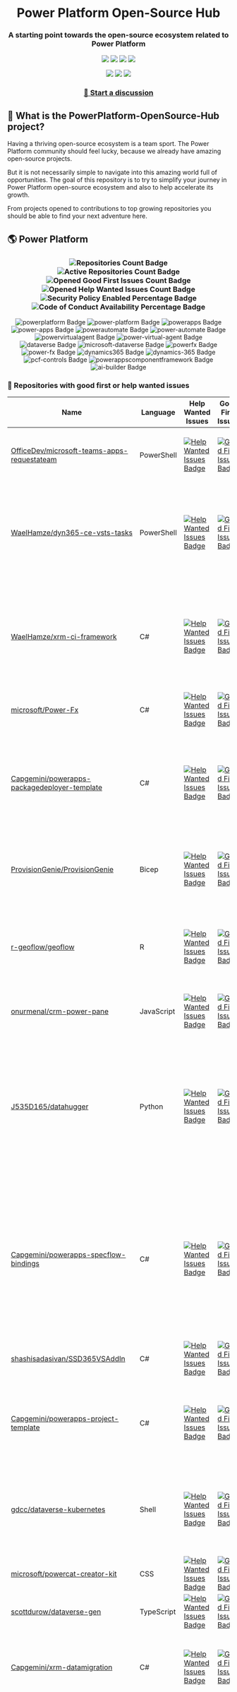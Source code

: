 <p align="center">
    <h1 align="center">
        Power Platform Open-Source Hub
    </h1>
    <h3 align="center">
        A starting point towards the open-source ecosystem related to Power Platform
    </h3>
</p>

<p align="center">
    <a href="https://github.com/rpothin/PowerPlatform-OpenSource-Hub/blob/main/LICENSE" alt="Repository License">
        <img src="https://img.shields.io/github/license/rpothin/PowerPlatform-OpenSource-Hub?color=yellow&label=License" /></a>
    <a href="#watchers" alt="Watchers">
        <img src="https://img.shields.io/github/watchers/rpothin/PowerPlatform-OpenSource-Hub?style=social" /></a>
    <a href="#forks" alt="Forks">
        <img src="https://img.shields.io/github/forks/rpothin/PowerPlatform-OpenSource-Hub?style=social" /></a>
    <a href="#stars" alt="Stars">
        <img src="https://img.shields.io/github/stars/rpothin/PowerPlatform-OpenSource-Hub?style=social" /></a>
</p>

<p align="center">
    <a href="https://github.com/rpothin/PowerPlatform-OpenSource-Hub/actions/workflows/update-github-repositories-details.yml" alt="Update repositories details">
        <img src="https://github.com/rpothin/PowerPlatform-OpenSource-Hub/actions/workflows/update-github-repositories-details.yml/badge.svg" /></a>
    <a href="https://github.com/rpothin/PowerPlatform-OpenSource-Hub/actions/workflows/update-readme-with-github-repositories-details.yml" alt="Update README">
        <img src="https://github.com/rpothin/PowerPlatform-OpenSource-Hub/actions/workflows/update-readme-with-github-repositories-details.yml/badge.svg" /></a>
    <a href="https://github.com/rpothin/PowerPlatform-OpenSource-Hub/actions/workflows/pages/pages-build-deployment" alt="Update website">
        <img src="https://github.com/rpothin/PowerPlatform-OpenSource-Hub/actions/workflows/pages/pages-build-deployment/badge.svg" /></a>
</p>

<h3 align="center">
  <a href="https://github.com/rpothin/PowerPlatform-OpenSource-Hub/discussions/new/choose">📢 Start a discussion</a>
</h3>

## 🏡 What is the PowerPlatform-OpenSource-Hub project?

Having a thriving open-source ecosystem is a team sport.
The Power Platform community should feel lucky, because we already have amazing open-source projects.

But it is not necessarily simple to navigate into this amazing world full of opportunities.
The goal of this repository is to try to simplify your journey in Power Platform open-source ecosystem and also to help accelerate its growth.

From projects opened to contributions to top growing repositories you should be able to find your next adventure here.

## 🌎 Power Platform 

<!--START_SECTION:summary-->
<h3 align='center'>
  <img alt='Repositories Count Badge' src='https://img.shields.io/badge/Repositories-218-602890'>
  <img alt='Active Repositories Count Badge' src='https://img.shields.io/badge/Active_Repositories-103-A24FBF'>
  <img alt='Opened Good First Issues Count Badge' src='https://img.shields.io/badge/Good_First_Issues-17-green'>
  <img alt='Opened Help Wanted Issues Count Badge' src='https://img.shields.io/badge/Help_Wanted_Issues-19-blue'>
  <br/>
  <img alt='Security Policy Enabled Percentage Badge' src='https://img.shields.io/badge/Security_Policy_Enabled_Percentage-19-orange'>
  <img alt='Code of Conduct Availability Percentage Badge' src='https://img.shields.io/badge/Code_of_Conduct_Availability_Percentage-26-9F2B63'>
</h3>

<p align='center'>
  <img alt='powerplatform Badge' src='https://img.shields.io/badge/powerplatform-4B99EE'>
  <img alt='power-platform Badge' src='https://img.shields.io/badge/power--platform-49E727'>
  <img alt='powerapps Badge' src='https://img.shields.io/badge/powerapps-9A9866'>
  <img alt='power-apps Badge' src='https://img.shields.io/badge/power--apps-E17684'>
  <img alt='powerautomate Badge' src='https://img.shields.io/badge/powerautomate-D66761'>
  <img alt='power-automate Badge' src='https://img.shields.io/badge/power--automate-2221E5'>
  <img alt='powervirtualagent Badge' src='https://img.shields.io/badge/powervirtualagent-3E279E'>
  <img alt='power-virtual-agent Badge' src='https://img.shields.io/badge/power--virtual--agent-C89A5B'>
  <img alt='dataverse Badge' src='https://img.shields.io/badge/dataverse-7B8ECA'>
  <img alt='microsoft-dataverse Badge' src='https://img.shields.io/badge/microsoft--dataverse-2F1EDD'>
  <img alt='powerfx Badge' src='https://img.shields.io/badge/powerfx-485EC7'>
  <img alt='power-fx Badge' src='https://img.shields.io/badge/power--fx-4B2C8C'>
  <img alt='dynamics365 Badge' src='https://img.shields.io/badge/dynamics365-C5B402'>
  <img alt='dynamics-365 Badge' src='https://img.shields.io/badge/dynamics--365-363BBC'>
  <img alt='pcf-controls Badge' src='https://img.shields.io/badge/pcf--controls-46DF2B'>
  <img alt='powerappscomponentframework Badge' src='https://img.shields.io/badge/powerappscomponentframework-EC6E7C'>
  <img alt='ai-builder Badge' src='https://img.shields.io/badge/ai--builder-ED3F3D'>
</p>
<!--END_SECTION:summary-->

### 💭 Repositories with good first or help wanted issues

<!--START_SECTION:repositories-opened-to-contribution-->
|Name|Language|Help Wanted Issues|Good First Issues|Topics|
|----|--------|------------------|-----------------|------|
|[OfficeDev/microsoft-teams-apps-requestateam](https://github.com/OfficeDev/microsoft-teams-apps-requestateam)|PowerShell|[![Help Wanted Issues Badge](https://img.shields.io/badge/30-blue)](https://github.com/OfficeDev/microsoft-teams-apps-requestateam/labels/help%20wanted)|[![Good First Issues Badge](https://img.shields.io/badge/17-green)](https://github.com/OfficeDev/microsoft-teams-apps-requestateam/labels/good%20first%20issue)|![microsoft Badge](https://img.shields.io/badge/microsoft-637CF8) ![microsoftteams Badge](https://img.shields.io/badge/microsoftteams-F028B4) ![powerapps Badge](https://img.shields.io/badge/powerapps-5FBAA8) ![powerautomate Badge](https://img.shields.io/badge/powerautomate-B00137) ![logicapps Badge](https://img.shields.io/badge/logicapps-6DEE42) ![azure Badge](https://img.shields.io/badge/azure-FE6336)|
|[WaelHamze/dyn365-ce-vsts-tasks](https://github.com/WaelHamze/dyn365-ce-vsts-tasks)|PowerShell|[![Help Wanted Issues Badge](https://img.shields.io/badge/30-blue)](https://github.com/WaelHamze/dyn365-ce-vsts-tasks/labels/help%20wanted)|[![Good First Issues Badge](https://img.shields.io/badge/0-green)](https://github.com/WaelHamze/dyn365-ce-vsts-tasks/labels/good%20first%20issue)|![devops Badge](https://img.shields.io/badge/devops-583AA3) ![continuous-integration Badge](https://img.shields.io/badge/continuous--integration-60F914) ![continuous-delivery Badge](https://img.shields.io/badge/continuous--delivery-552E1F) ![continuous-deployment Badge](https://img.shields.io/badge/continuous--deployment-15D773) ![dynamics-365 Badge](https://img.shields.io/badge/dynamics--365-374836) ![powershell Badge](https://img.shields.io/badge/powershell-D06067) ![msdyn365 Badge](https://img.shields.io/badge/msdyn365-A6E4CF) ![crm Badge](https://img.shields.io/badge/crm-BA9282) ![dynamics Badge](https://img.shields.io/badge/dynamics-90C75C) ![build-automation Badge](https://img.shields.io/badge/build--automation-07B40E) ![release-automation Badge](https://img.shields.io/badge/release--automation-CB14FA)|
|[WaelHamze/xrm-ci-framework](https://github.com/WaelHamze/xrm-ci-framework)|C#|[![Help Wanted Issues Badge](https://img.shields.io/badge/11-blue)](https://github.com/WaelHamze/xrm-ci-framework/labels/help%20wanted)|[![Good First Issues Badge](https://img.shields.io/badge/0-green)](https://github.com/WaelHamze/xrm-ci-framework/labels/good%20first%20issue)|![devops Badge](https://img.shields.io/badge/devops-61DD86) ![continuous-integration Badge](https://img.shields.io/badge/continuous--integration-360E17) ![continuous-delivery Badge](https://img.shields.io/badge/continuous--delivery-7244A5) ![continuous-deployment Badge](https://img.shields.io/badge/continuous--deployment-1EBB34) ![crm Badge](https://img.shields.io/badge/crm-D36CC8) ![dynamics Badge](https://img.shields.io/badge/dynamics-59CD6D) ![msdyn365 Badge](https://img.shields.io/badge/msdyn365-EC156F) ![dynamics-365 Badge](https://img.shields.io/badge/dynamics--365-56BDEB) ![powershell Badge](https://img.shields.io/badge/powershell-6FB4F6) ![scripts Badge](https://img.shields.io/badge/scripts-569497) ![build-automation Badge](https://img.shields.io/badge/build--automation-A44CEC) ![release-automation Badge](https://img.shields.io/badge/release--automation-F29EE0)|
|[microsoft/Power-Fx](https://github.com/microsoft/Power-Fx)|C#|[![Help Wanted Issues Badge](https://img.shields.io/badge/0-blue)](https://github.com/microsoft/Power-Fx/labels/help%20wanted)|[![Good First Issues Badge](https://img.shields.io/badge/9-green)](https://github.com/microsoft/Power-Fx/labels/good%20first%20issue)|![power-fx Badge](https://img.shields.io/badge/power--fx-968B96) ![powerfx Badge](https://img.shields.io/badge/powerfx-15F535)|
|[Capgemini/powerapps-packagedeployer-template](https://github.com/Capgemini/powerapps-packagedeployer-template)|C#|[![Help Wanted Issues Badge](https://img.shields.io/badge/0-blue)](https://github.com/Capgemini/powerapps-packagedeployer-template/labels/help%20wanted)|[![Good First Issues Badge](https://img.shields.io/badge/5-green)](https://github.com/Capgemini/powerapps-packagedeployer-template/labels/good%20first%20issue)|![dyanmics-365 Badge](https://img.shields.io/badge/dyanmics--365-5343D8) ![dynamics Badge](https://img.shields.io/badge/dynamics-BF2AD7) ![dynamics-crm Badge](https://img.shields.io/badge/dynamics--crm-C633EE) ![alm Badge](https://img.shields.io/badge/alm-5819BF) ![continuous-deployment Badge](https://img.shields.io/badge/continuous--deployment-12A5F2) ![continuous-delivery Badge](https://img.shields.io/badge/continuous--delivery-669C13) ![powerapps Badge](https://img.shields.io/badge/powerapps-341DC4) ![package-deployer Badge](https://img.shields.io/badge/package--deployer-9BCDAC) ![power-apps Badge](https://img.shields.io/badge/power--apps-57A7EB) ![power-platform Badge](https://img.shields.io/badge/power--platform-9A8F30) ![microsoft Badge](https://img.shields.io/badge/microsoft-A56621)|
|[ProvisionGenie/ProvisionGenie](https://github.com/ProvisionGenie/ProvisionGenie)|Bicep|[![Help Wanted Issues Badge](https://img.shields.io/badge/3-blue)](https://github.com/ProvisionGenie/ProvisionGenie/labels/help%20wanted)|[![Good First Issues Badge](https://img.shields.io/badge/2-green)](https://github.com/ProvisionGenie/ProvisionGenie/labels/good%20first%20issue)|![microsoftteams Badge](https://img.shields.io/badge/microsoftteams-B31E82) ![powerplatform Badge](https://img.shields.io/badge/powerplatform-83877C) ![logicapps Badge](https://img.shields.io/badge/logicapps-1C5B92) ![microsoft-teams Badge](https://img.shields.io/badge/microsoft--teams-7AD45D) ![azure Badge](https://img.shields.io/badge/azure-FB8AA9) ![microsoft Badge](https://img.shields.io/badge/microsoft-BE0B16) ![hacktoberfest Badge](https://img.shields.io/badge/hacktoberfest-B8BED6)|
|[r-geoflow/geoflow](https://github.com/r-geoflow/geoflow)|R|[![Help Wanted Issues Badge](https://img.shields.io/badge/5-blue)](https://github.com/r-geoflow/geoflow/labels/help%20wanted)|[![Good First Issues Badge](https://img.shields.io/badge/0-green)](https://github.com/r-geoflow/geoflow/labels/good%20first%20issue)|![r Badge](https://img.shields.io/badge/r-F88CC6) ![geospatial Badge](https://img.shields.io/badge/geospatial-76EC23) ![spatial Badge](https://img.shields.io/badge/spatial-E7AACF) ![workflow Badge](https://img.shields.io/badge/workflow-F350A7) ![data Badge](https://img.shields.io/badge/data-6E4BEB) ![metadata Badge](https://img.shields.io/badge/metadata-3DBEC7) ![fair Badge](https://img.shields.io/badge/fair-5FA4C8) ![inspire Badge](https://img.shields.io/badge/inspire-8F7DFC) ![iso Badge](https://img.shields.io/badge/iso-1D42D0) ![ogc Badge](https://img.shields.io/badge/ogc-D6494A) ![orchestrator Badge](https://img.shields.io/badge/orchestrator-DBF2C5) ![zenodo Badge](https://img.shields.io/badge/zenodo-ADEB32) ![dataverse Badge](https://img.shields.io/badge/dataverse-EB6772) ![postgis Badge](https://img.shields.io/badge/postgis-CA26A9) ![ocs Badge](https://img.shields.io/badge/ocs-62B40F)|
|[onurmenal/crm-power-pane](https://github.com/onurmenal/crm-power-pane)|JavaScript|[![Help Wanted Issues Badge](https://img.shields.io/badge/1-blue)](https://github.com/onurmenal/crm-power-pane/labels/help%20wanted)|[![Good First Issues Badge](https://img.shields.io/badge/3-green)](https://github.com/onurmenal/crm-power-pane/labels/good%20first%20issue)|![dynamics-crm Badge](https://img.shields.io/badge/dynamics--crm-9BEB54) ![dynamics-365 Badge](https://img.shields.io/badge/dynamics--365-6C748A) ![browser-extension Badge](https://img.shields.io/badge/browser--extension-488CE3) ![crm Badge](https://img.shields.io/badge/crm-359C55)|
|[J535D165/datahugger](https://github.com/J535D165/datahugger)|Python|[![Help Wanted Issues Badge](https://img.shields.io/badge/4-blue)](https://github.com/J535D165/datahugger/labels/help%20wanted)|[![Good First Issues Badge](https://img.shields.io/badge/0-green)](https://github.com/J535D165/datahugger/labels/good%20first%20issue)|![scientific Badge](https://img.shields.io/badge/scientific-303B4F) ![scientific-data Badge](https://img.shields.io/badge/scientific--data-52C3AA) ![cli Badge](https://img.shields.io/badge/cli-D5BEE7) ![data Badge](https://img.shields.io/badge/data-4D67E9) ![dataverse Badge](https://img.shields.io/badge/dataverse-5F018A) ![dryad Badge](https://img.shields.io/badge/dryad-AA8465) ![figshare Badge](https://img.shields.io/badge/figshare-F59DEE) ![github Badge](https://img.shields.io/badge/github-BCDDB7) ![python Badge](https://img.shields.io/badge/python-CAB0FE) ![repository Badge](https://img.shields.io/badge/repository-1BC466) ![research Badge](https://img.shields.io/badge/research-5BA5BD) ![research-data-management Badge](https://img.shields.io/badge/research--data--management-97775B) ![science Badge](https://img.shields.io/badge/science-227A44) ![utrecht-university Badge](https://img.shields.io/badge/utrecht--university-0039C9) ![zenodo Badge](https://img.shields.io/badge/zenodo-A6DFEB) ![datacite Badge](https://img.shields.io/badge/datacite-158840) ![dataone Badge](https://img.shields.io/badge/dataone-94005A) ![mendeley-data Badge](https://img.shields.io/badge/mendeley--data-1780DE) ![rdm Badge](https://img.shields.io/badge/rdm-C5A8D0)|
|[Capgemini/powerapps-specflow-bindings](https://github.com/Capgemini/powerapps-specflow-bindings)|C#|[![Help Wanted Issues Badge](https://img.shields.io/badge/0-blue)](https://github.com/Capgemini/powerapps-specflow-bindings/labels/help%20wanted)|[![Good First Issues Badge](https://img.shields.io/badge/4-green)](https://github.com/Capgemini/powerapps-specflow-bindings/labels/good%20first%20issue)|![dynamics-365 Badge](https://img.shields.io/badge/dynamics--365-3347B9) ![dynamics Badge](https://img.shields.io/badge/dynamics-606B22) ![dynamics-crm Badge](https://img.shields.io/badge/dynamics--crm-81444E) ![specflow Badge](https://img.shields.io/badge/specflow-F9164B) ![automated-testing Badge](https://img.shields.io/badge/automated--testing-B9BACF) ![automated-tests Badge](https://img.shields.io/badge/automated--tests-B94FE4) ![ui-testing Badge](https://img.shields.io/badge/ui--testing-DBAA65) ![xrm Badge](https://img.shields.io/badge/xrm-D18899) ![powerapps Badge](https://img.shields.io/badge/powerapps-F09D75) ![cds Badge](https://img.shields.io/badge/cds-08FABE) ![bindings Badge](https://img.shields.io/badge/bindings-FE3CD2) ![specflow-steps Badge](https://img.shields.io/badge/specflow--steps-4BCB02) ![test-automation Badge](https://img.shields.io/badge/test--automation-5AA31C) ![testing Badge](https://img.shields.io/badge/testing-6502C5) ![specflow-bindings Badge](https://img.shields.io/badge/specflow--bindings-EB7CBF) ![uci Badge](https://img.shields.io/badge/uci-8059EB) ![power-apps Badge](https://img.shields.io/badge/power--apps-80A534) ![power-platform Badge](https://img.shields.io/badge/power--platform-9FACD1) ![microsoft Badge](https://img.shields.io/badge/microsoft-45359B)|
|[shashisadasivan/SSD365VSAddIn](https://github.com/shashisadasivan/SSD365VSAddIn)|C#|[![Help Wanted Issues Badge](https://img.shields.io/badge/2-blue)](https://github.com/shashisadasivan/SSD365VSAddIn/labels/help%20wanted)|[![Good First Issues Badge](https://img.shields.io/badge/2-green)](https://github.com/shashisadasivan/SSD365VSAddIn/labels/good%20first%20issue)|![d365fo Badge](https://img.shields.io/badge/d365fo-505FAB) ![d365 Badge](https://img.shields.io/badge/d365-14FA3E) ![visual-studio-extension Badge](https://img.shields.io/badge/visual--studio--extension-91BBBD) ![dynamics-365 Badge](https://img.shields.io/badge/dynamics--365-DBBE6A) ![hacktoberfest Badge](https://img.shields.io/badge/hacktoberfest-41F888)|
|[Capgemini/powerapps-project-template](https://github.com/Capgemini/powerapps-project-template)|C#|[![Help Wanted Issues Badge](https://img.shields.io/badge/0-blue)](https://github.com/Capgemini/powerapps-project-template/labels/help%20wanted)|[![Good First Issues Badge](https://img.shields.io/badge/3-green)](https://github.com/Capgemini/powerapps-project-template/labels/good%20first%20issue)|![powerapps Badge](https://img.shields.io/badge/powerapps-272D64) ![power-apps Badge](https://img.shields.io/badge/power--apps-ECB19F) ![dynamics-365 Badge](https://img.shields.io/badge/dynamics--365-7C0E6C) ![dynamics Badge](https://img.shields.io/badge/dynamics-2B37DE) ![dynamics-crm Badge](https://img.shields.io/badge/dynamics--crm-28F2DC) ![powerplatform Badge](https://img.shields.io/badge/powerplatform-8FAEAF) ![power-platform Badge](https://img.shields.io/badge/power--platform-E336A9) ![yeoman-generator Badge](https://img.shields.io/badge/yeoman--generator-E79840) ![microsoft Badge](https://img.shields.io/badge/microsoft-7D5A14)|
|[gdcc/dataverse-kubernetes](https://github.com/gdcc/dataverse-kubernetes)|Shell|[![Help Wanted Issues Badge](https://img.shields.io/badge/3-blue)](https://github.com/gdcc/dataverse-kubernetes/labels/help%20wanted)|[![Good First Issues Badge](https://img.shields.io/badge/0-green)](https://github.com/gdcc/dataverse-kubernetes/labels/good%20first%20issue)|![dataverse Badge](https://img.shields.io/badge/dataverse-D126ED) ![docker Badge](https://img.shields.io/badge/docker-088BCA) ![container Badge](https://img.shields.io/badge/container-636CD7) ![containerization Badge](https://img.shields.io/badge/containerization-A631F5) ![kubernetes Badge](https://img.shields.io/badge/kubernetes-70D3A5) ![kubernetes-deployment Badge](https://img.shields.io/badge/kubernetes--deployment-09A216) ![kubernetes-cluster Badge](https://img.shields.io/badge/kubernetes--cluster-41CFAD) ![k8s Badge](https://img.shields.io/badge/k8s-5D08C4) ![kustomize Badge](https://img.shields.io/badge/kustomize-013A0D) ![hacktoberfest Badge](https://img.shields.io/badge/hacktoberfest-6A0E3C)|
|[microsoft/powercat-creator-kit](https://github.com/microsoft/powercat-creator-kit)|CSS|[![Help Wanted Issues Badge](https://img.shields.io/badge/0-blue)](https://github.com/microsoft/powercat-creator-kit/labels/help%20wanted)|[![Good First Issues Badge](https://img.shields.io/badge/2-green)](https://github.com/microsoft/powercat-creator-kit/labels/good%20first%20issue)|![pcf Badge](https://img.shields.io/badge/pcf-C67988) ![powerapps Badge](https://img.shields.io/badge/powerapps-A5864E)|
|[scottdurow/dataverse-gen](https://github.com/scottdurow/dataverse-gen)|TypeScript|[![Help Wanted Issues Badge](https://img.shields.io/badge/2-blue)](https://github.com/scottdurow/dataverse-gen/labels/help%20wanted)|[![Good First Issues Badge](https://img.shields.io/badge/0-green)](https://github.com/scottdurow/dataverse-gen/labels/good%20first%20issue)|![cds Badge](https://img.shields.io/badge/cds-3FEE13) ![codegen Badge](https://img.shields.io/badge/codegen-A9FBE2) ![common-data-service Badge](https://img.shields.io/badge/common--data--service-7599F2) ![dataverse Badge](https://img.shields.io/badge/dataverse-654923)|
|[Capgemini/xrm-datamigration](https://github.com/Capgemini/xrm-datamigration)|C#|[![Help Wanted Issues Badge](https://img.shields.io/badge/0-blue)](https://github.com/Capgemini/xrm-datamigration/labels/help%20wanted)|[![Good First Issues Badge](https://img.shields.io/badge/2-green)](https://github.com/Capgemini/xrm-datamigration/labels/good%20first%20issue)|![power-apps Badge](https://img.shields.io/badge/power--apps-6D9095) ![power-platform Badge](https://img.shields.io/badge/power--platform-A6E2EA) ![dynamics-365 Badge](https://img.shields.io/badge/dynamics--365-DC3D8D) ![dynamics-crm Badge](https://img.shields.io/badge/dynamics--crm-9816A8) ![dynamics Badge](https://img.shields.io/badge/dynamics-789AB6) ![common-data-service Badge](https://img.shields.io/badge/common--data--service-258627) ![cds Badge](https://img.shields.io/badge/cds-11011B) ![microsoft Badge](https://img.shields.io/badge/microsoft-CC71CD) ![powerplatform Badge](https://img.shields.io/badge/powerplatform-8ED5C1)|
|[microsoft/Microsoft365DSC](https://github.com/microsoft/Microsoft365DSC)|PowerShell|[![Help Wanted Issues Badge](https://img.shields.io/badge/2-blue)](https://github.com/microsoft/Microsoft365DSC/labels/help%20wanted)|[![Good First Issues Badge](https://img.shields.io/badge/0-green)](https://github.com/microsoft/Microsoft365DSC/labels/good%20first%20issue)|![microsoft365 Badge](https://img.shields.io/badge/microsoft365-378773) ![powershell Badge](https://img.shields.io/badge/powershell-F52F73) ![monitoring Badge](https://img.shields.io/badge/monitoring-B923F1) ![desiredstateconfiguration Badge](https://img.shields.io/badge/desiredstateconfiguration-F7ED66) ![configuration-as-code Badge](https://img.shields.io/badge/configuration--as--code-AB5C8E) ![devops Badge](https://img.shields.io/badge/devops-DEA853) ![office365 Badge](https://img.shields.io/badge/office365-A12EDE) ![sharepoint Badge](https://img.shields.io/badge/sharepoint-79918B) ![onedrive Badge](https://img.shields.io/badge/onedrive-ED19D2) ![powerplatform Badge](https://img.shields.io/badge/powerplatform-65F7E4) ![teams Badge](https://img.shields.io/badge/teams-979802) ![microsoft Badge](https://img.shields.io/badge/microsoft-4CEC7A) ![securityandcompliance Badge](https://img.shields.io/badge/securityandcompliance-1F5CBA) ![skypeforbusiness Badge](https://img.shields.io/badge/skypeforbusiness-E6A64F) ![azuread Badge](https://img.shields.io/badge/azuread-DFF6C4) ![exchangeonline Badge](https://img.shields.io/badge/exchangeonline-2F8FE3) ![intune Badge](https://img.shields.io/badge/intune-5F3A1D) ![hacktoberfest Badge](https://img.shields.io/badge/hacktoberfest-B34B26)|
|[ewingjm/development-hub](https://github.com/ewingjm/development-hub)|C#|[![Help Wanted Issues Badge](https://img.shields.io/badge/0-blue)](https://github.com/ewingjm/development-hub/labels/help%20wanted)|[![Good First Issues Badge](https://img.shields.io/badge/2-green)](https://github.com/ewingjm/development-hub/labels/good%20first%20issue)|![powerapps Badge](https://img.shields.io/badge/powerapps-C738DA) ![powerapps-solutions Badge](https://img.shields.io/badge/powerapps--solutions-30B6BF) ![powerplatform Badge](https://img.shields.io/badge/powerplatform-D15917) ![dynamics Badge](https://img.shields.io/badge/dynamics-F7A1CA) ![dynamics-crm Badge](https://img.shields.io/badge/dynamics--crm-0EC1A0) ![dynamics365 Badge](https://img.shields.io/badge/dynamics365-907220) ![dynamics-365 Badge](https://img.shields.io/badge/dynamics--365-3725CC) ![dynamics-crm-online Badge](https://img.shields.io/badge/dynamics--crm--online-283B0E) ![common-data-service Badge](https://img.shields.io/badge/common--data--service-826BFD) ![cds Badge](https://img.shields.io/badge/cds-EF114D) ![ci Badge](https://img.shields.io/badge/ci-918628) ![continuous-integration Badge](https://img.shields.io/badge/continuous--integration-85E607) ![devops Badge](https://img.shields.io/badge/devops-109A23) ![azure-devops Badge](https://img.shields.io/badge/azure--devops-CDF368)|
|[OliverFlint/XrmTypesGen](https://github.com/OliverFlint/XrmTypesGen)|TypeScript|[![Help Wanted Issues Badge](https://img.shields.io/badge/2-blue)](https://github.com/OliverFlint/XrmTypesGen/labels/help%20wanted)|[![Good First Issues Badge](https://img.shields.io/badge/0-green)](https://github.com/OliverFlint/XrmTypesGen/labels/good%20first%20issue)|![dynmaics Badge](https://img.shields.io/badge/dynmaics-88F7CE) ![356 Badge](https://img.shields.io/badge/356-5F415D) ![typescript Badge](https://img.shields.io/badge/typescript-113BD0) ![javascript Badge](https://img.shields.io/badge/javascript-711B68) ![dataverse Badge](https://img.shields.io/badge/dataverse-0DAEA3) ![powerapps Badge](https://img.shields.io/badge/powerapps-CBD0D4) ![dynamics-365 Badge](https://img.shields.io/badge/dynamics--365-557E50)|
|[pnp/provision-assist-m365](https://github.com/pnp/provision-assist-m365)|PowerShell|[![Help Wanted Issues Badge](https://img.shields.io/badge/1-blue)](https://github.com/pnp/provision-assist-m365/labels/help%20wanted)|[![Good First Issues Badge](https://img.shields.io/badge/1-green)](https://github.com/pnp/provision-assist-m365/labels/good%20first%20issue)|![microsoftteams Badge](https://img.shields.io/badge/microsoftteams-3F2D5C) ![powerapps Badge](https://img.shields.io/badge/powerapps-2E9C65) ![powerapps-solutions Badge](https://img.shields.io/badge/powerapps--solutions-BEDAAC) ![sharepoint Badge](https://img.shields.io/badge/sharepoint-DFDD10) ![azureautomation Badge](https://img.shields.io/badge/azureautomation-7A5B5C) ![logicapps Badge](https://img.shields.io/badge/logicapps-8F3622) ![powerautomate Badge](https://img.shields.io/badge/powerautomate-CBCA77) ![powershell Badge](https://img.shields.io/badge/powershell-E0E3B1) ![provisioning Badge](https://img.shields.io/badge/provisioning-3CFFB2) ![copilot Badge](https://img.shields.io/badge/copilot-EF4EC9) ![copilot-for-microsoft-365 Badge](https://img.shields.io/badge/copilot--for--microsoft--365-0B510F)|
|[albanian-xrm/Xrm-Entity-Serializer](https://github.com/albanian-xrm/Xrm-Entity-Serializer)|C#|[![Help Wanted Issues Badge](https://img.shields.io/badge/1-blue)](https://github.com/albanian-xrm/Xrm-Entity-Serializer/labels/help%20wanted)|[![Good First Issues Badge](https://img.shields.io/badge/1-green)](https://github.com/albanian-xrm/Xrm-Entity-Serializer/labels/good%20first%20issue)|![c-sharp Badge](https://img.shields.io/badge/c--sharp-07C3BD) ![xrm-entity-serializer Badge](https://img.shields.io/badge/xrm--entity--serializer-CD706E) ![newtonsoft-json Badge](https://img.shields.io/badge/newtonsoft--json-918FAC) ![dynamics-crm Badge](https://img.shields.io/badge/dynamics--crm-485838) ![json Badge](https://img.shields.io/badge/json-A9354F) ![made-in-albania Badge](https://img.shields.io/badge/made--in--albania-F0C12C) ![dataverse Badge](https://img.shields.io/badge/dataverse-8BAB88)|
|[PowerPlatformAF/PowerPlatformAF](https://github.com/PowerPlatformAF/PowerPlatformAF)||[![Help Wanted Issues Badge](https://img.shields.io/badge/1-blue)](https://github.com/PowerPlatformAF/PowerPlatformAF/labels/help%20wanted)|[![Good First Issues Badge](https://img.shields.io/badge/0-green)](https://github.com/PowerPlatformAF/PowerPlatformAF/labels/good%20first%20issue)|![powerplatform Badge](https://img.shields.io/badge/powerplatform-311A80) ![powerapps Badge](https://img.shields.io/badge/powerapps-55F204) ![powerbi Badge](https://img.shields.io/badge/powerbi-14817E) ![powerautomate Badge](https://img.shields.io/badge/powerautomate-8CD715) ![powervirtualagent Badge](https://img.shields.io/badge/powervirtualagent-AFA621) ![dynamics365 Badge](https://img.shields.io/badge/dynamics365-7FFC50) ![microsoft Badge](https://img.shields.io/badge/microsoft-9C23E2)|
|[OGcanviz/ChartComponents](https://github.com/OGcanviz/ChartComponents)||[![Help Wanted Issues Badge](https://img.shields.io/badge/0-blue)](https://github.com/OGcanviz/ChartComponents/labels/help%20wanted)|[![Good First Issues Badge](https://img.shields.io/badge/1-green)](https://github.com/OGcanviz/ChartComponents/labels/good%20first%20issue)|![powerapps Badge](https://img.shields.io/badge/powerapps-4B69D5) ![office365 Badge](https://img.shields.io/badge/office365-C17BE0) ![powerplatform Badge](https://img.shields.io/badge/powerplatform-48FFA8) ![charts Badge](https://img.shields.io/badge/charts-9F6E5C) ![graphs Badge](https://img.shields.io/badge/graphs-8A0C29) ![svg Badge](https://img.shields.io/badge/svg-ABF482) ![components Badge](https://img.shields.io/badge/components-A8F3F1)|
|[abvogel/Microsoft.Xrm.DevOps.Data](https://github.com/abvogel/Microsoft.Xrm.DevOps.Data)|C#|[![Help Wanted Issues Badge](https://img.shields.io/badge/0-blue)](https://github.com/abvogel/Microsoft.Xrm.DevOps.Data/labels/help%20wanted)|[![Good First Issues Badge](https://img.shields.io/badge/1-green)](https://github.com/abvogel/Microsoft.Xrm.DevOps.Data/labels/good%20first%20issue)|![dynamics-crm Badge](https://img.shields.io/badge/dynamics--crm-7CA8BE) ![c-sharp Badge](https://img.shields.io/badge/c--sharp-E614A9) ![dynamics Badge](https://img.shields.io/badge/dynamics-724F93) ![dynamics-365 Badge](https://img.shields.io/badge/dynamics--365-3FA454) ![dynamics-crm-online Badge](https://img.shields.io/badge/dynamics--crm--online-6701CC) ![devops-tools Badge](https://img.shields.io/badge/devops--tools-6C905B) ![data-migration-tool Badge](https://img.shields.io/badge/data--migration--tool-6DC377) ![crm-configuration-migration Badge](https://img.shields.io/badge/crm--configuration--migration-92E06B) ![package-deployer Badge](https://img.shields.io/badge/package--deployer-74BEEA) ![crm-package-deployer Badge](https://img.shields.io/badge/crm--package--deployer-526B45)|
|[IQSS/dataverse-client-r](https://github.com/IQSS/dataverse-client-r)|R|[![Help Wanted Issues Badge](https://img.shields.io/badge/1-blue)](https://github.com/IQSS/dataverse-client-r/labels/help%20wanted)|[![Good First Issues Badge](https://img.shields.io/badge/0-green)](https://github.com/IQSS/dataverse-client-r/labels/good%20first%20issue)|![dataverse Badge](https://img.shields.io/badge/dataverse-B04F7A) ![sword Badge](https://img.shields.io/badge/sword-71F4EC) ![r Badge](https://img.shields.io/badge/r-BD8430) ![cran Badge](https://img.shields.io/badge/cran-0A4458) ![data Badge](https://img.shields.io/badge/data-88A5B1) ![data-deposit Badge](https://img.shields.io/badge/data--deposit-6F9696) ![dataverse-api Badge](https://img.shields.io/badge/dataverse--api-1E40E2)|
|[scottdurow/RibbonWorkbench](https://github.com/scottdurow/RibbonWorkbench)|JavaScript|[![Help Wanted Issues Badge](https://img.shields.io/badge/1-blue)](https://github.com/scottdurow/RibbonWorkbench/labels/help%20wanted)|[![Good First Issues Badge](https://img.shields.io/badge/0-green)](https://github.com/scottdurow/RibbonWorkbench/labels/good%20first%20issue)|![dynamics365 Badge](https://img.shields.io/badge/dynamics365-D0DBEC)|
|[gdcc/easyDataverse](https://github.com/gdcc/easyDataverse)|Python|[![Help Wanted Issues Badge](https://img.shields.io/badge/0-blue)](https://github.com/gdcc/easyDataverse/labels/help%20wanted)|[![Good First Issues Badge](https://img.shields.io/badge/1-green)](https://github.com/gdcc/easyDataverse/labels/good%20first%20issue)|![dataverse Badge](https://img.shields.io/badge/dataverse-A6BB3E) ![dataverse-api Badge](https://img.shields.io/badge/dataverse--api-C95438)|
|[MscrmTools/XrmToolBox](https://github.com/MscrmTools/XrmToolBox)|C#|[![Help Wanted Issues Badge](https://img.shields.io/badge/1-blue)](https://github.com/MscrmTools/XrmToolBox/labels/help%20wanted)|[![Good First Issues Badge](https://img.shields.io/badge/0-green)](https://github.com/MscrmTools/XrmToolBox/labels/good%20first%20issue)|![xrmtoolbox Badge](https://img.shields.io/badge/xrmtoolbox-659E93) ![microsoft-dynamics-crm Badge](https://img.shields.io/badge/microsoft--dynamics--crm-87CC50) ![cds Badge](https://img.shields.io/badge/cds-0B40D4) ![powerapps Badge](https://img.shields.io/badge/powerapps-AD1597) ![microsoft-dynamics Badge](https://img.shields.io/badge/microsoft--dynamics-153F43) ![microsoft-dataverse Badge](https://img.shields.io/badge/microsoft--dataverse-4220E0)|
|[pnp/prompt-pulse](https://github.com/pnp/prompt-pulse)||[![Help Wanted Issues Badge](https://img.shields.io/badge/0-blue)](https://github.com/pnp/prompt-pulse/labels/help%20wanted)|[![Good First Issues Badge](https://img.shields.io/badge/1-green)](https://github.com/pnp/prompt-pulse/labels/good%20first%20issue)|![ai Badge](https://img.shields.io/badge/ai-12AFE7) ![copilot Badge](https://img.shields.io/badge/copilot-ADB44B) ![copilot-chat Badge](https://img.shields.io/badge/copilot--chat-57EB5A) ![powerapps Badge](https://img.shields.io/badge/powerapps-1928D2) ![powerautomate Badge](https://img.shields.io/badge/powerautomate-E87559) ![prompt Badge](https://img.shields.io/badge/prompt-C9C7E7) ![prompt-engineering Badge](https://img.shields.io/badge/prompt--engineering-CBF16B) ![sharepoint-online Badge](https://img.shields.io/badge/sharepoint--online-2AEB3A) ![copilot-for-microsoft-365 Badge](https://img.shields.io/badge/copilot--for--microsoft--365-3DEE8E) ![microsoft365 Badge](https://img.shields.io/badge/microsoft365-5452FF) ![prompts Badge](https://img.shields.io/badge/prompts-0825E7)|
|[Power-Maverick/PCF-CustomControlBuilder](https://github.com/Power-Maverick/PCF-CustomControlBuilder)|C#|[![Help Wanted Issues Badge](https://img.shields.io/badge/1-blue)](https://github.com/Power-Maverick/PCF-CustomControlBuilder/labels/help%20wanted)|[![Good First Issues Badge](https://img.shields.io/badge/0-green)](https://github.com/Power-Maverick/PCF-CustomControlBuilder/labels/good%20first%20issue)|![xrmtoolbox Badge](https://img.shields.io/badge/xrmtoolbox-AE99E3) ![cds Badge](https://img.shields.io/badge/cds-728658) ![powerapps Badge](https://img.shields.io/badge/powerapps-E2357B) ![dynamics-365 Badge](https://img.shields.io/badge/dynamics--365-448F65) ![pcf Badge](https://img.shields.io/badge/pcf-71B019) ![custom-controls Badge](https://img.shields.io/badge/custom--controls-952D90) ![powerappscomponentframework Badge](https://img.shields.io/badge/powerappscomponentframework-A58DE1)|
<!--END_SECTION:repositories-opened-to-contribution-->

### 🚀 Top 10 growing repositories

<!--START_SECTION:top-growing-repositories-->
|Name|Language|Stars|Watchers|Topics|
|----|--------|-----|--------|------|
|[microsoft/Microsoft365DSC](https://github.com/microsoft/Microsoft365DSC)|PowerShell|![Stars Badge](https://img.shields.io/badge/1839-yellow)|![Watchers Badge](https://img.shields.io/badge/84-orange)|![microsoft365 Badge](https://img.shields.io/badge/microsoft365-05A988) ![powershell Badge](https://img.shields.io/badge/powershell-367FEA) ![monitoring Badge](https://img.shields.io/badge/monitoring-4AFBAF) ![desiredstateconfiguration Badge](https://img.shields.io/badge/desiredstateconfiguration-3141F4) ![configuration-as-code Badge](https://img.shields.io/badge/configuration--as--code-E3D5B9) ![devops Badge](https://img.shields.io/badge/devops-B045C1) ![office365 Badge](https://img.shields.io/badge/office365-73DFFD) ![sharepoint Badge](https://img.shields.io/badge/sharepoint-C91929) ![onedrive Badge](https://img.shields.io/badge/onedrive-A3AD04) ![powerplatform Badge](https://img.shields.io/badge/powerplatform-94B01A) ![teams Badge](https://img.shields.io/badge/teams-5C9541) ![microsoft Badge](https://img.shields.io/badge/microsoft-3AFA20) ![securityandcompliance Badge](https://img.shields.io/badge/securityandcompliance-EAE4D6) ![skypeforbusiness Badge](https://img.shields.io/badge/skypeforbusiness-71983E) ![azuread Badge](https://img.shields.io/badge/azuread-44161A) ![exchangeonline Badge](https://img.shields.io/badge/exchangeonline-C7717D) ![intune Badge](https://img.shields.io/badge/intune-7A8431) ![hacktoberfest Badge](https://img.shields.io/badge/hacktoberfest-A23CEA)|
|[microsoft/PowerApps-Samples](https://github.com/microsoft/PowerApps-Samples)|C#|![Stars Badge](https://img.shields.io/badge/1681-yellow)|![Watchers Badge](https://img.shields.io/badge/115-orange)|![dataverse Badge](https://img.shields.io/badge/dataverse-546E41) ![dynamics-365 Badge](https://img.shields.io/badge/dynamics--365-48B7DF) ![dynamics365 Badge](https://img.shields.io/badge/dynamics365-5AE226) ![microsoft-dataverse Badge](https://img.shields.io/badge/microsoft--dataverse-3B36AB) ![pcf-controls Badge](https://img.shields.io/badge/pcf--controls-29E630) ![power-apps Badge](https://img.shields.io/badge/power--apps-5B8A79) ![power-platform Badge](https://img.shields.io/badge/power--platform-7D060C) ![powerapps Badge](https://img.shields.io/badge/powerapps-A56EA2) ![powerappscomponentframework Badge](https://img.shields.io/badge/powerappscomponentframework-C7D456) ![powerplatform Badge](https://img.shields.io/badge/powerplatform-C579AE) ![ai-builder Badge](https://img.shields.io/badge/ai--builder-7A7EB8) ![power-pages Badge](https://img.shields.io/badge/power--pages-368D23)|
|[sandroasp/Microsoft-Integration-and-Azure-Stencils-Pack-for-Visio](https://github.com/sandroasp/Microsoft-Integration-and-Azure-Stencils-Pack-for-Visio)|PowerShell|![Stars Badge](https://img.shields.io/badge/1476-yellow)|![Watchers Badge](https://img.shields.io/badge/123-orange)|![stencils Badge](https://img.shields.io/badge/stencils-DC3730) ![stencils-pack Badge](https://img.shields.io/badge/stencils--pack-C96E30) ![mis-azure Badge](https://img.shields.io/badge/mis--azure-DC14F0) ![support-stencils Badge](https://img.shields.io/badge/support--stencils-0F31C7) ![systems-logo-stencils Badge](https://img.shields.io/badge/systems--logo--stencils-02D96A) ![sap-stencils Badge](https://img.shields.io/badge/sap--stencils-50A47D) ![integration Badge](https://img.shields.io/badge/integration-45F447) ![azure Badge](https://img.shields.io/badge/azure-3E98E8) ![power-platform Badge](https://img.shields.io/badge/power--platform-9494FD) ![office-365 Badge](https://img.shields.io/badge/office--365-4D0AE1) ![visio Badge](https://img.shields.io/badge/visio-612B53) ![resizable-visio-shapes Badge](https://img.shields.io/badge/resizable--visio--shapes-98A739) ![shapes Badge](https://img.shields.io/badge/shapes-15E9D1) ![mis-devices-stencils Badge](https://img.shields.io/badge/mis--devices--stencils-8DC818) ![office Badge](https://img.shields.io/badge/office-ECF682)|
|[instructa/viber3d](https://github.com/instructa/viber3d)|TypeScript|![Stars Badge](https://img.shields.io/badge/469-yellow)|![Watchers Badge](https://img.shields.io/badge/3-orange)|![3d-browser Badge](https://img.shields.io/badge/3d--browser-79B0B5) ![3d-games Badge](https://img.shields.io/badge/3d--games-AF132C) ![ai-builder Badge](https://img.shields.io/badge/ai--builder-5F97D3) ![r3f Badge](https://img.shields.io/badge/r3f-90BA36) ![react-three-fiber Badge](https://img.shields.io/badge/react--three--fiber-EF1882) ![three Badge](https://img.shields.io/badge/three-267725) ![threejs Badge](https://img.shields.io/badge/threejs-C1CCA8) ![viber3d Badge](https://img.shields.io/badge/viber3d-4404F4)|
|[microsoft/PowerPlatformConnectors](https://github.com/microsoft/PowerPlatformConnectors)|C#|![Stars Badge](https://img.shields.io/badge/1076-yellow)|![Watchers Badge](https://img.shields.io/badge/57-orange)|![microsoft Badge](https://img.shields.io/badge/microsoft-DC8A12) ![connector Badge](https://img.shields.io/badge/connector-66126F) ![power-platform Badge](https://img.shields.io/badge/power--platform-C417C2) ![logicapps Badge](https://img.shields.io/badge/logicapps-E534FF) ![powerapps Badge](https://img.shields.io/badge/powerapps-21DE01) ![powerautomate Badge](https://img.shields.io/badge/powerautomate-28A0EB) ![hacktoberfest Badge](https://img.shields.io/badge/hacktoberfest-7DC4CF)|
|[mbrg/power-pwn](https://github.com/mbrg/power-pwn)|Python|![Stars Badge](https://img.shields.io/badge/950-yellow)|![Watchers Badge](https://img.shields.io/badge/21-orange)|![defcon30 Badge](https://img.shields.io/badge/defcon30-7E1CCC) ![pentesting Badge](https://img.shields.io/badge/pentesting-6EDCC9) ![redteam Badge](https://img.shields.io/badge/redteam-609B92) ![hacking Badge](https://img.shields.io/badge/hacking-C35F67) ![powerautomate Badge](https://img.shields.io/badge/powerautomate-D4B75D) ![roboticprocessautomation Badge](https://img.shields.io/badge/roboticprocessautomation-67F35F) ![rpa Badge](https://img.shields.io/badge/rpa-0EAECB) ![lowcode Badge](https://img.shields.io/badge/lowcode-03F0D1) ![nocode Badge](https://img.shields.io/badge/nocode-57D464) ![m365 Badge](https://img.shields.io/badge/m365-4404A1) ![microsoft365 Badge](https://img.shields.io/badge/microsoft365-61555E) ![powerapps Badge](https://img.shields.io/badge/powerapps-9743DD) ![blackhat2023 Badge](https://img.shields.io/badge/blackhat2023-B7EE23) ![hacking-tool Badge](https://img.shields.io/badge/hacking--tool-F03756) ![redteamer Badge](https://img.shields.io/badge/redteamer-10BA3F) ![redteaming Badge](https://img.shields.io/badge/redteaming-7EDD1E) ![blackhat2024 Badge](https://img.shields.io/badge/blackhat2024-D053D5) ![ai-red-team Badge](https://img.shields.io/badge/ai--red--team-6F2384) ![copilotstudio Badge](https://img.shields.io/badge/copilotstudio-8A36C5) ![copilot-for-microsoft-365 Badge](https://img.shields.io/badge/copilot--for--microsoft--365-4D46B1)|
|[microsoft/teams-powerapps-app-templates](https://github.com/microsoft/teams-powerapps-app-templates)||![Stars Badge](https://img.shields.io/badge/245-yellow)|![Watchers Badge](https://img.shields.io/badge/17-orange)|![powerapps Badge](https://img.shields.io/badge/powerapps-2D9B9F) ![teams Badge](https://img.shields.io/badge/teams-8F7E5A)|
|[pnp/powerapps-samples](https://github.com/pnp/powerapps-samples)||![Stars Badge](https://img.shields.io/badge/478-yellow)|![Watchers Badge](https://img.shields.io/badge/38-orange)|![powerapps Badge](https://img.shields.io/badge/powerapps-8542E9) ![powerplatform Badge](https://img.shields.io/badge/powerplatform-B7181E) ![hacktoberfest Badge](https://img.shields.io/badge/hacktoberfest-4B60E2)|
|[microsoft/PowerApps-Tooling](https://github.com/microsoft/PowerApps-Tooling)|C#|![Stars Badge](https://img.shields.io/badge/371-yellow)|![Watchers Badge](https://img.shields.io/badge/50-orange)|![canvas Badge](https://img.shields.io/badge/canvas-6C1A27) ![msapp Badge](https://img.shields.io/badge/msapp-743466) ![power-apps Badge](https://img.shields.io/badge/power--apps-BF8084) ![power-fx Badge](https://img.shields.io/badge/power--fx-65AB24) ![power-platform Badge](https://img.shields.io/badge/power--platform-3849B5)|
|[modery/PowerDocu](https://github.com/modery/PowerDocu)|C#|![Stars Badge](https://img.shields.io/badge/511-yellow)|![Watchers Badge](https://img.shields.io/badge/31-orange)|![powerautomate Badge](https://img.shields.io/badge/powerautomate-F90BC2) ![documentation Badge](https://img.shields.io/badge/documentation-747B59) ![documentation-generator Badge](https://img.shields.io/badge/documentation--generator-D7D3C0) ![powerplatform Badge](https://img.shields.io/badge/powerplatform-E62404) ![microsoftflow Badge](https://img.shields.io/badge/microsoftflow-55B917) ![powerapps Badge](https://img.shields.io/badge/powerapps-01ADD9)|
<!--END_SECTION:top-growing-repositories-->

### 📝 Complementary details

- The referenced repositories here respect the following criteria:
   - having at least one of the monitored topics
   - having at least 10 stars or at least 10 watchers
   - having been updated in the last 6 months
   - is not archived
- The summary badges and the list of repositories with good first or help wanted issues is updated daily
    - Active repositories where updated in the last 30 days
- The list of top 10 growing repositories is updated every Monday based on growth measured in a 7-day period (*based on a snapshot from previous Monday*). And the growth indicator is the sum of the number of stars and the number of watchers.

## ❗ Code of Conduct

I, **Raphael Pothin** ([@rpothin](https://github.com/rpothin)), as creator of this project, am dedicated to providing a welcoming, diverse, and harrassment-free experience for everyone.
I expect everyone visiting or participating in this project to abide by the following [**Code of Conduct**](CODE_OF_CONDUCT.md).
Please read it.

## 📝 License

All files in this repository are subject to the [MIT](LICENSE) license.

















































































































































































































































































































































































































































































































































































































































































































































































































































































































































































































































































































































































































































































































































































